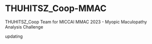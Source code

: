 # THUHITSZ_Coop-MMAC
THUHITSZ_Coop Team for MICCAI MMAC 2023 - Myopic Maculopathy Analysis Challenge

updating
